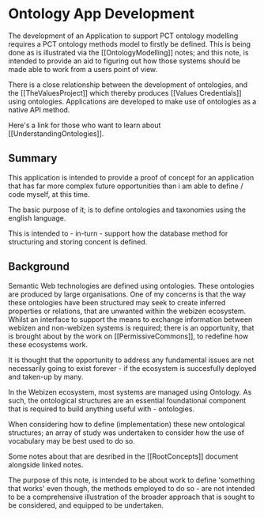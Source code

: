 # Ontology App Development

The development of an Application to support PCT ontology modelling requires a PCT ontology methods model to firstly be defined.  This is being done as is illustrated via the  [[OntologyModelling]] notes; and this note, is intended to provide an aid to figuring out how those systems should be made able to work from a users point of view.

There is a close relationship between the development of ontologies, and the [[TheValuesProject]] which thereby produces [[Values Credentials]] using ontologies. Applications are developed to make use of ontologies as a native API method. 

Here's a link for those who want to learn about [[UnderstandingOntologies]].

## Summary
This application is intended to provide a proof of concept for an application that has far more complex future opportunities than i am able to define / code myself, at this time. 

The basic purpose of it; is to define ontologies and taxonomies using the english language.  

This is intended to - in-turn - support how the database method for structuring and storing concent is defined. 

## Background

Semantic Web technologies are defined using ontologies.   These ontologies are produced by large organisations.  One of my concerns is that the way these ontologies have been structured may seek to create inferred properties or relations, that are unwanted within the webizen ecosystem.  Whilst an interface to support the means to exchange information between webizen and non-webizen systems is required; there is an opportunity, that is brought about by the work on [[PermissiveCommons]], to redefine how these ecosystems work.

It is thought that the opportunity to address any fundamental issues are not necessarily going to exist forever - if the ecosystem is succesfully deployed and taken-up by many. 

In the Webizen ecosystem, most systems are managed using Ontology.  As such, the ontological structures are an essential foundational component that is required to build anything useful with - ontologies.

When considering how to define (implementation) these new ontological structures; an array of study was undertaken to consider how the use of vocabulary may be best used to do so. 

Some notes about that are desribed in the [[RootConcepts]] document alongside linked notes.

The purpose of this note, is intended to be about work to define 'something that works' even though, the methods employed to do so - are not intended to be a comprehensive illustration of the broader approach that is sought to be considered, and equipped to be undertaken.  

